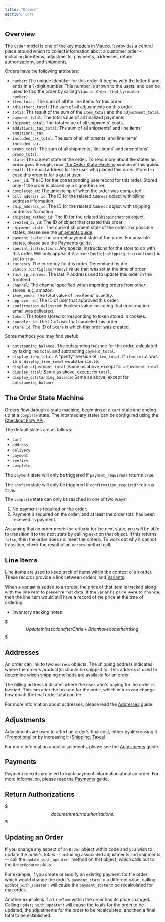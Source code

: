 ```yaml
---
title: "Orders"
section: core
---
```


## Overview

The `Order` model is one of the key models in Viauco. It provides a central place around which to collect information about a customer order - including line items, adjustments, payments, addresses, return authorizations, and shipments.

Orders have the following attributes:

* `number`: The unique identifier for this order. It begins with the letter R and ends in a 9-digit number. This number is shown to the users, and can be used to find the order by calling `Viauco::Order.find_by(number: number)`.
* `item_total`: The sum of all the line items for this order.
* `adjustment_total`: The sum of all adjustments on this order.
* `total`: The result of the sum of the `item_total` and the `adjustment_total`.
* `payment_total`: The total value of all finalized payments.
* `shipment_total`: The total value of all shipments' costs.
* `additional_tax_total`: The sum of all shipments' and line items' `additional_tax`.
* `included_tax_total`: The sum of all shipments' and line items' `included_tax`.
* `promo_total`: The sum of all shipments', line items' and promotions' `promo_total`.
* `state`: The current state of the order. To read more about the states an order goes through, read [The Order State Machine](#the-order-state-machine) section of this guide.
* `email`: The email address for the user who placed this order. Stored in case this order is for a guest user.
* `user_id`: The ID for the corresponding user record for this order. Stored only if the order is placed by a signed-in user.
* `completed_at`: The timestamp of when the order was completed.
* `bill_address_id`: The ID for the related `Address` object with billing address information.
* `ship_address_id`: The ID for the related `Address` object with shipping address information.
* `shipping_method_id`: The ID for the related `ShippingMethod` object.
* `created_by_id`: The ID of object that created this order.
* `shipment_state`: The current shipment state of the order. For possible states, please see the [Shipments guide](/developer/core/shipments.html).
* `payment_state`: The current payment state of the order. For possible states, please see the [Payments guide](/developer/core/payments.html).
* `special_instructions`: Any special instructions for the store to do with this order. Will only appear if `Viauco::Config[:shipping_instructions]` is set to `true`.
* `currency`: The currency for this order. Determined by the `Viauco::Config[:currency]` value that was set at the time of order.
* `last_ip_address`: The last IP address used to update this order in the frontend.
* `channel`: The channel specified when importing orders from other stores. e.g. amazon.
* `item_count`: The total value of line items' quantity.
* `approver_id`: The ID of user that approved this order.
* `confirmation_delivered`: Boolean value indicating that confirmation email was delivered.
* `token`: The token stored corresponding to token stored in cookies.
* `canceler_id`: The ID of user that canceled this order.
* `store_id`: The ID of `Store` in which this order was created.

Some methods you may find useful:

* `outstanding_balance`: The outstanding balance for the order, calculated by taking the `total` and subtracting `payment_total`.
* `display_item_total`: A "pretty" version of `item_total`. If `item_total` was `10.0`, `display_item_total` would be `$10.00`.
* `display_adjustment_total`: Same as above, except for `adjustment_total`.
* `display_total`: Same as above, except for `total`.
* `display_outstanding_balance`: Same as above, except for `outstanding_balance`.

## The Order State Machine

Orders flow through a state machine, beginning at a `cart` state and ending up at a `complete` state. The intermediary states can be configured using the [Checkout Flow API](/developer/customization/checkout.html).

The default states are as follows:

* `cart`
* `address`
* `delivery`
* `payment`
* `confirm`
* `complete`

The `payment` state will only be triggered if `payment_required?` returns `true`.

The `confirm` state will only be triggered if `confirmation_required?` returns `true`.

The `complete` state can only be reached in one of two ways:

1. No payment is required on the order.
2. Payment is required on the order, and at least the order total has been received as payment.

Assuming that an order meets the criteria for the next state, you will be able to transition it to the next state by calling `next` on that object. If this returns `false`, then the order does *not* meet the criteria. To work out why it cannot transition, check the result of an `errors` method call.

## Line Items

Line items are used to keep track of items within the context of an order. These records provide a link between orders, and [Variants](products#variants).

When a variant is added to an order, the price of that item is tracked along with the line item to preserve that data. If the variant's price were to change, then the line item would still have a record of the price at the time of ordering.

* Inventory tracking notes

$$$
Update this section after Chris+Brian have done their thing.
$$$

## Addresses

An order can link to two `Address` objects. The shipping address indicates where the order's product(s) should be shipped to. This address is used to determine which shipping methods are available for an order.

The billing address indicates where the user who's paying for the order is located. This can alter the tax rate for the order, which in turn can change how much the final order total can be.

For more information about addresses, please read the [Addresses](/developer/core/addresses.html) guide.

## Adjustments

Adjustments are used to affect an order's final cost, either by decreasing it ([Promotions](/developer/core/promotions.html)) or by increasing it ([Shipping](/developer/core/shipments.html), [Taxes](/developer/core/taxation.html)).

For more information about adjustments, please see the [Adjustments](/developer/core/adjustments.html) guide.

## Payments

Payment records are used to track payment information about an order. For more information, please read the [Payments](/developer/core/payments.html) guide.

## Return Authorizations

$$$
document return authorizations.
$$$

## Updating an Order

If you change any aspect of an `Order` object within code and you wish to update the order's totals -- including associated adjustments and shipments -- call the `update_with_updater!` method on that object, which calls out to the `OrderUpdater` class.

For example, if you create or modify an existing payment for the order which would change the order's `payment_state` to a different value, calling `update_with_updater!` will cause the `payment_state` to be recalculated for that order.

Another example is if a `LineItem` within the order had its price changed. Calling `update_with_updater!` will cause the totals for the order to be updated, the adjustments for the order to be recalculated, and then a final total to be established.
